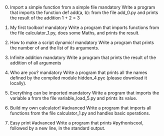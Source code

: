 


0. Import a simple function from a simple file
mandatory
Write a program that imports the function def add(a, b): from the file add_0.py and prints the result of the addition 1 + 2 = 3

1. My first toolbox!
mandatory
Write a program that imports functions from the file calculator_1.py, does some Maths, and prints the result.

2. How to make a script dynamic!
mandatory
Write a program that prints the number of and the list of its arguments.

3. Infinite addition
mandatory
Write a program that prints the result of the addition of all arguments

4. Who are you?
mandatory
Write a program that prints all the names defined by the compiled module hidden_4.pyc (please download it locally).

5. Everything can be imported
mandatory
Write a program that imports the variable a from the file variable_load_5.py and prints its value.

6. Build my own calculator!
#advanced
Write a program that imports all functions from the file calculator_1.py and handles basic operations.

7. Easy print
#advanced
Write a program that prints #pythoniscool, followed by a new line, in the standard output.
